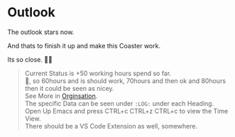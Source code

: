 # Outlook

The outlook stars now.

And thats to finish it up and make this Coaster work.

Its so close. 🧑‍🏭

> Current Status is +50 working hours spend so far.    
> 🤔, so 60hours and is should work, 70hours and then ok and 80hours then it could be seen as nicey.     
> See More in [Orginsation](https://raw.githubusercontent.com/FrankBevr/Inkora/main/docs/Organisation.org).    
> The specific Data can be seen under `:LOG:` under each Heading.    
> Open Up Emacs and press CTRL+c CTRL+z CTRL+c to view the Time View.   
> There should be a VS Code Extension as well, somewhere.

